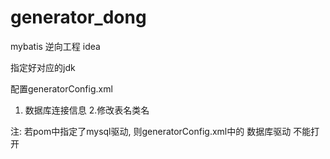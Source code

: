 # generator_dong
mybatis 逆向工程    idea 

指定好对应的jdk

配置generatorConfig.xml
  1. 数据库连接信息
  2.修改表名类名
  
注: 若pom中指定了mysql驱动, 则generatorConfig.xml中的 数据库驱动 不能打开
